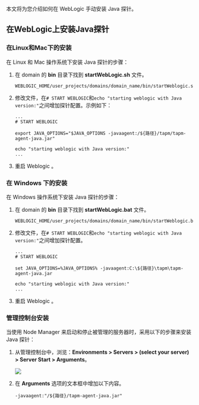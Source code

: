 

本文将为您介绍如何在 WebLogic 手动安装 Java 探针。

## 在WebLogic上安装Java探针

### 在Linux和Mac下的安装

在 Linux 和 Mac 操作系统下安装 Java 探针的步骤：

1. 在 domain 的 **bin** 目录下找到 **startWebLogic.sh** 文件。

   ```shell
   WEBLOGIC_HOME/user_projects/domains/domain_name/bin/startWeblogic.sh
   ```

2. 修改文件，在`# START WEBLOGIC`和`echo "starting weblogic with Java version:"`之间增加探针配置。示例如下：

   ```shell
   ...
   # START WEBLOGIC
   
   export JAVA_OPTIONS="$JAVA_OPTIONS -javaagent:/${路径}/tapm/tapm-agent-java.jar"
   
   echo "starting weblogic with Java version:"
   ...
   ```

3. 重启 Weblogic 。

### 在 Windows 下的安装

在 Windows 操作系统下安装 Java 探针的步骤：

1. 在 domain 的 **bin** 目录下找到 **startWebLogic.bat** 文件。

   ```shell
   WEBLOGIC_HOME/user_projects/domains/domain_name/bin/startWeblogic.bat
   ```

2. 修改文件，在`# START WEBLOGIC`和`echo "starting weblogic with Java version:"`之间增加探针配置。

   ```shell
   ...
   # START WEBLOGIC
   
   set JAVA_OPTIONS=%JAVA_OPTIONS% -javaagent:C:\${路径}\tapm\tapm-agent-java.jar
   
   echo "starting weblogic with Java version:"
   ...
   ```

3. 重启 Weblogic 。

### 管理控制台安装

当使用 Node Manager 来启动和停止被管理的服务器时，采用以下的步骤来安装 Java 探针：

1. 从管理控制台中，浏览：**Environments > Servers > (select your server) > Server Start > Arguments**。

   ![](https://main.qcloudimg.com/raw/2d12377f3d472103f17bec9e5b26b7b7.png)

2. 在 **Arguments** 选项的文本框中增加以下内容。

   ```shell
   -javaagent:"/${路径}/tapm-agent-java.jar"
   ```

### 